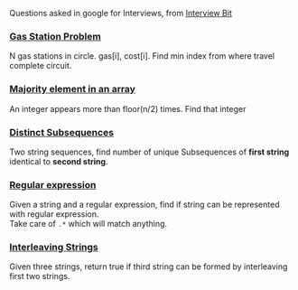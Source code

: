 Questions asked in google for Interviews, from [Interview Bit](https://www.interviewbit.com/google-interview-questions/)
### [Gas Station Problem](https://www.interviewbit.com/problems/gas-station/)
N gas stations in circle. gas[i], cost[i]. Find min index from where travel complete circuit.
### [Majority element in an array](https://www.interviewbit.com/problems/majority-element/)
An integer appears more than floor(n/2) times. Find that integer
### [Distinct Subsequences](https://www.interviewbit.com/problems/distinct-subsequences/)
Two string sequences, find number of unique Subsequences of **first string** identical to **second string**.
### [Regular expression](https://www.interviewbit.com/problems/regular-expression-ii/)
Given a string and a regular expression, find if string can be represented with regular expression.  
Take care of `.*` which will match anything.
### [Interleaving Strings](https://www.interviewbit.com/problems/interleaving-strings/)
Given three strings, return true if third string can be formed by interleaving first two strings.

